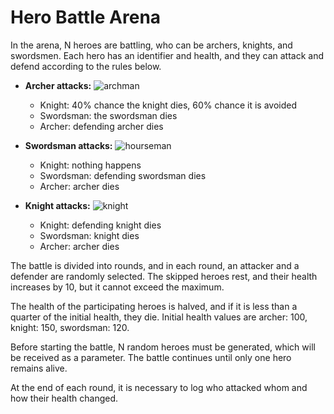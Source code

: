 # Hero Battle Arena

In the arena, N heroes are battling, who can be archers, knights, and swordsmen. Each hero has an identifier and health, and they can attack and defend according to the rules below.

- **Archer attacks:**
  ![archman](https://github.com/Adam23713/ArenaBattle/assets/12465316/1fdcbb4f-1886-4aab-84f1-8b8ac0d0e2c1)
  - Knight: 40% chance the knight dies, 60% chance it is avoided
  - Swordsman: the swordsman dies
  - Archer: defending archer dies

- **Swordsman attacks:**
 ![hourseman](https://github.com/Adam23713/ArenaBattle/assets/12465316/28ed8e7c-ef18-428b-ad7a-ed63d07869b2)
  - Knight: nothing happens
  - Swordsman: defending swordsman dies
  - Archer: archer dies

- **Knight attacks:**
 ![knight](https://github.com/Adam23713/ArenaBattle/assets/12465316/2e2d1f9d-5034-4677-b46c-a6767eef94ad)
  - Knight: defending knight dies
  - Swordsman: knight dies
  - Archer: archer dies

The battle is divided into rounds, and in each round, an attacker and a defender are randomly selected. The skipped heroes rest, and their health increases by 10, but it cannot exceed the maximum.

The health of the participating heroes is halved, and if it is less than a quarter of the initial health, they die. Initial health values are archer: 100, knight: 150, swordsman: 120.

Before starting the battle, N random heroes must be generated, which will be received as a parameter. The battle continues until only one hero remains alive.

At the end of each round, it is necessary to log who attacked whom and how their health changed.
